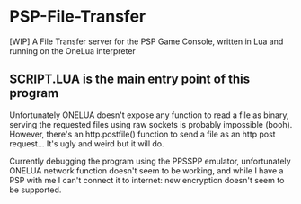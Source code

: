 # PSP-File-Transfer
[WIP] A File Transfer server for the PSP Game Console, written in Lua and running on the OneLua interpreter

## SCRIPT.LUA is the main entry point of this program

Unfortunately ONELUA doesn't expose any function to read a file as binary, serving the requested files using raw sockets is probably impossible (booh). However, there's an http.postfile() function to send a file as an http post request... It's ugly and weird but it will do. 

Currently debugging the program using the PPSSPP emulator, unfortunately ONELUA network function doesn't seem to be working, and while I have a PSP with me I can't connect it to internet: new encryption doesn't seem to be supported. 

